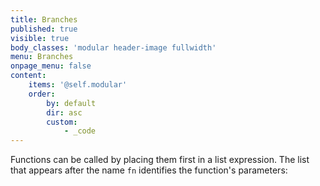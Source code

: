 ```yaml
---
title: Branches
published: true
visible: true
body_classes: 'modular header-image fullwidth'
menu: Branches
onpage_menu: false
content:
    items: '@self.modular'
    order:
        by: default
        dir: asc
        custom:
            - _code
---
```


Functions can be called by placing them first in a list expression. The list that appears after the name `fn` identifies the function's parameters:

